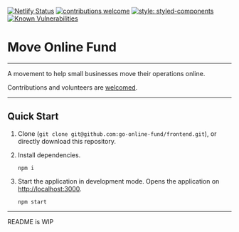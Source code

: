 [![Netlify Status](https://api.netlify.com/api/v1/badges/af1abe02-144b-4649-8edc-249bd496a178/deploy-status)](https://app.netlify.com/sites/move-online-fund/deploys) [![contributions welcome](https://img.shields.io/badge/contributions-welcome-brightgreen.svg?style=flat)](https://github.com/go-online-fund/frontend/issues) [![style: styled-components](https://img.shields.io/badge/style-%F0%9F%92%85%20styled--components-orange.svg?colorB=daa357&colorA=db748e)](https://github.com/styled-components/styled-components) [![Known Vulnerabilities](https://snyk.io/test/github/go-online-fund/frontend/badge.svg)](https://snyk.io/test/github/go-online-fund/frontend)



# Move Online Fund  #

----

A movement to help small businesses move their operations online.

Contributions and volunteers are [welcomed](https://github.com/go-online-fund/frontend/issues).

----

## Quick Start
1. Clone (`git clone git@github.com:go-online-fund/frontend.git`), or directly download this repository.
2. Install dependencies.

    ```
    npm i
    ```
3. Start the application in development mode. Opens the application on [http://localhost:3000](http://localhost:3000).

    ```
    npm start
    ```

----

README is WIP